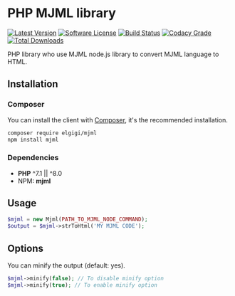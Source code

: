 # PHP MJML library

[![Latest Version](http://img.shields.io/packagist/v/elgigi/mjml.svg?style=flat-square)](https://github.com/ElGigi/mjml/releases)
[![Software License](https://img.shields.io/badge/license-MIT-brightgreen.svg?style=flat-square)](LICENSE)
[![Build Status](https://img.shields.io/github/actions/workflow/status/ElGigi/mjml/tests.yml?branch=main&style=flat-square)](https://github.com/ElGigi/mjml/actions/workflows/tests.yml?query=branch%3Amain)
[![Codacy Grade](https://img.shields.io/codacy/grade/8668d2a2d1d246b2989a4b3b4e46c230.svg?style=flat-square)](https://www.codacy.com/app/ElGigi/mjml?utm_source=github.com&amp;utm_medium=referral&amp;utm_content=ElGigi/mjml&amp;utm_campaign=Badge_Grade)
[![Total Downloads](https://img.shields.io/packagist/dt/elgigi/mjml.svg?style=flat-square)](https://packagist.org/packages/elgigi/mjml)

PHP library who use MJML node.js library to convert MJML language to HTML.

## Installation

### Composer

You can install the client with [Composer](https://getcomposer.org/), it's the recommended installation.

```bash
composer require elgigi/mjml
npm install mjml
```

### Dependencies

  * **PHP** ^7.1 || ^8.0
  * NPM: **mjml**

## Usage

```php
$mjml = new Mjml(PATH_TO_MJML_NODE_COMMAND);
$output = $mjml->strToHtml('MY MJML CODE');
```

## Options

You can minify the output (default: yes).

```php
$mjml->minify(false); // To disable minify option
$mjml->minify(true); // To enable minify option
```